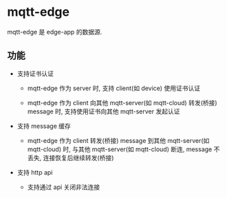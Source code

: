 # mqtt-edge

mqtt-edge 是 edge-app 的数据源.

## 功能

- 支持证书认证

    - mqtt-edge 作为 server 时, 支持 client(如 device) 使用证书认证

    - mqtt-edge 作为 client 向其他 mqtt-server(如 mqtt-cloud) 转发(桥接) message 时, 支持使用证书向其他 mqtt-server 发起认证

- 支持 message 缓存

    - mqtt-edge 作为 client 转发(桥接) message 到其他 mqtt-server(如 mqtt-cloud) 时, 与其他 mqtt-server(如 mqtt-cloud) 断连, message 不丢失, 连接恢复后继续转发(桥接)

- 支持 http api

    - 支持通过 api 关闭非法连接
